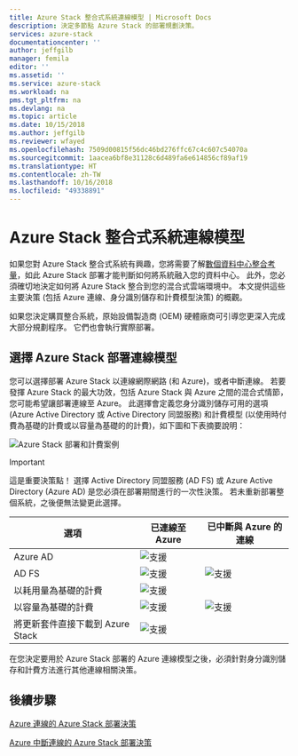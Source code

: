 ```yaml
---
title: Azure Stack 整合式系統連線模型 | Microsoft Docs
description: 決定多節點 Azure Stack 的部署規劃決策。
services: azure-stack
documentationcenter: ''
author: jeffgilb
manager: femila
editor: ''
ms.assetid: ''
ms.service: azure-stack
ms.workload: na
pms.tgt_pltfrm: na
ms.devlang: na
ms.topic: article
ms.date: 10/15/2018
ms.author: jeffgilb
ms.reviewer: wfayed
ms.openlocfilehash: 7509d00815f56dc46bd276ffc67c4c607c54070a
ms.sourcegitcommit: 1aacea6bf8e31128c6d489fa6e614856cf89af19
ms.translationtype: HT
ms.contentlocale: zh-TW
ms.lasthandoff: 10/16/2018
ms.locfileid: "49338891"
---
```

# <a name="azure-stack-integrated-systems-connection-models"></a>Azure Stack 整合式系統連線模型
如果您對 Azure Stack 整合式系統有興趣，您將需要了解[數個資料中心整合考量](azure-stack-datacenter-integration.md)，如此 Azure Stack 部署才能判斷如何將系統融入您的資料中心。 此外，您必須確切地決定如何將 Azure Stack 整合到您的混合式雲端環境中。 本文提供這些主要決策 (包括 Azure 連線、身分識別儲存和計費模型決策) 的概觀。

如果您決定購買整合系統，原始設備製造商 (OEM) 硬體廠商可引導您更深入完成大部分規劃程序。 它們也會執行實際部署。

## <a name="choose-an-azure-stack-deployment-connection-model"></a>選擇 Azure Stack 部署連線模型
您可以選擇部署 Azure Stack 以連線網際網路 (和 Azure)，或者中斷連線。 若要發揮 Azure Stack 的最大功效，包括 Azure Stack 與 Azure 之間的混合式情節，您可能希望讓部署連線至 Azure。 此選擇會定義您身分識別儲存可用的選項 (Azure Active Directory 或 Active Directory 同盟服務) 和計費模型 (以使用時付費為基礎的計費或以容量為基礎的的計費)，如下圖和下表摘要說明： 

![Azure Stack 部署和計費案例](media/azure-stack-connection-models/azure-stack-scenarios.png)  
  
> [!IMPORTANT]
> 這是重要決策點！ 選擇 Active Directory 同盟服務 (AD FS) 或 Azure Active Directory (Azure AD) 是您必須在部署期間進行的一次性決策。 若未重新部署整個系統，之後便無法變更此選擇。  


|選項|已連線至 Azure|已中斷與 Azure 的連線|
|-----|-----|-----|
|Azure AD|![支援](media/azure-stack-connection-models/check.png)| |
|AD FS|![支援](media/azure-stack-connection-models/check.png)|![支援](media/azure-stack-connection-models/check.png)|
|以耗用量為基礎的計費|![支援](media/azure-stack-connection-models/check.png)| |
|以容量為基礎的計費|![支援](media/azure-stack-connection-models/check.png)|![支援](media/azure-stack-connection-models/check.png)|
|將更新套件直接下載到 Azure Stack|![支援](media/azure-stack-connection-models/check.png)|  |

在您決定要用於 Azure Stack 部署的 Azure 連線模型之後，必須針對身分識別儲存和計費方法進行其他連線相關決策。 

## <a name="next-steps"></a>後續步驟

[Azure 連線的 Azure Stack 部署決策](azure-stack-connected-deployment.md)

[Azure 中斷連線的 Azure Stack 部署決策](azure-stack-disconnected-deployment.md)
